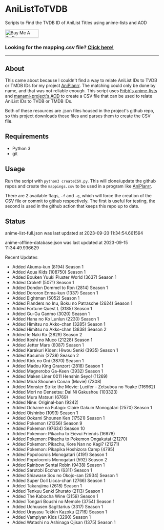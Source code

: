 # AniListToTVDB
Scripts to Find the TVDB ID of AniList Titles using anime-lists and AOD

<a href="https://www.buymeacoffee.com/noggl" target="_blank"><img src="https://www.buymeacoffee.com/assets/img/custom_images/orange_img.png" alt="Buy Me A Coffee" style="height: 25px !important;width: 110px !important;box-shadow: 0px 3px 2px 0px rgba(190, 190, 190, 0.5) !important;-webkit-box-shadow: 0px 3px 2px 0px rgba(190, 190, 190, 0.5) !important;" ></a>
### **Looking for the mapping.csv file? [Click here!](https://raw.githubusercontent.com/noggl/AniListToTVDB/main/mapping.csv)**
------------------------
## About
This came about because I couldn't find a way to relate AniList IDs to TVDB or TMDB IDs for my project [AniPlanrr](https://github.com/noggl/AniPlanrr). The matching could only be done by name, and that was not reliable enough. This script uses [Fribb's anime-lists](https://github.com/Fribb/anime-lists) and [manami-project's AOD](https://github.com/manami-project/anime-offline-database) to create a CSV file that can be used to relate AniList IDs to TVDB or TMDB IDs.

Both of these resources are .json files housed in the project's github repo, so this project downloads those files and parses them to create the CSV file.

## Requirements
- Python 3
- git

## Usage

Run the script with `python3 createCSV.py`. This will clone/update the github repos and create the `mappings.csv` to be used in a program like [AniPlanrr](https://github.com/noggl/AniPlanrr).

There are 2 available flags, `-f` and `-g`, which will force the creation of the CSV file or commit to github respectively. The first is useful for testing, the second is used in the github action that keeps this repo up to date.

## Status
anime-list-full.json was last updated at 2023-09-20 11:34:54.661594

anime-offline-database.json was last updated at 2023-09-15 11:34:49.936629



Recent Updates:

- Added Akuma-kun (8194) Season 1
- Added Aqua Kids (108750) Season 1
- Added Bouken Yuuki Pluster World (3637) Season 1
- Added Croket! (5071) Season 1
- Added Dondon Dommel to Ron (2814) Season 1
- Added Dororon Enma-kun (1337) Season 1
- Added Eightman (5052) Season 1
- Added Flanders no Inu, Boku no Patrasche (2624) Season 1
- Added Fortune Quest L (3185) Season 1
- Added Gu-Gu Ganmo (3020) Season 1
- Added Hana no Ko Lunlun (2230) Season 1
- Added Himitsu no Akko-chan (3285) Season 1
- Added Himitsu no Akko-chan (3838) Season 2
- Added Ie Naki Ko (2829) Season 2
- Added Itoshi no Muco (21228) Season 1
- Added Jetter Mars (6087) Season 1
- Added Karakuri Kiden: Hiwou Senki (3935) Season 1
- Added Kasumin (2738) Season 2
- Added Kick no Oni (3870) Season 1
- Added Madou King Granzort (2818) Season 1
- Added Magnerobo Ga-Keen (3932) Season 1
- Added Maken Liner 0011 Henshin Seyo! (11269)
- Added Mirai Shounen Conan (Movie) (7308)
- Added Monster Strike the Movie: Lucifer - Zetsubou no Yoake (116962)
- Added Mori no Densetsu: Dai Ni Gakushou (103323)
- Added Mura Matsuri (6769)
- Added Nine: Original-ban (9242)
- Added Ochame na Futago: Claire Gakuin Monogatari (2570) Season 1
- Added Oishinbo (1093) Season 1
- Added Ookami Shounen Ken (17521) Season 1
- Added Pokemon (21356) Season 9
- Added Pokemon (97634) Season 10
- Added Pokemon: Pikachu to Eievui Friends (16678)
- Added Pokemon: Pikachu to Pokemon Ongakutai (21270)
- Added Pokemon: Pikachu, Kore Nan no Kagi? (21271)
- Added Pokemon: Pikapika Hoshizora Camp (4795)
- Added Popolocrois Monogatari (4191) Season 1
- Added Popolocrois Monogatari (592) Season 2
- Added Rainbow Sentai Robin (9438) Season 1
- Added Sarutobi Ecchan (6311) Season 1
- Added Shiawase Sou no Okojo-san (2934) Season 1
- Added Super Doll Licca-chan (2766) Season 1
- Added Takarajima (2618) Season 1
- Added Tenkuu Senki Shurato (2113) Season 1
- Added The Kabocha Wine (3159) Season 1
- Added Tongari Boushi no Memole (3754) Season 1
- Added Uchuusen Sagittarius (3317) Season 1
- Added Urayasu Tekkin Kazoku (2716) Season 1
- Added Vampiyan Kids (3290) Season 1
- Added Watashi no Ashinaga Ojisan (1375) Season 1
